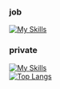 ### job

[![My Skills](https://skillicons.dev/icons?i=windows,git,cs,visualstudio,ai,svg&theme=light&perline=9)](https://skillicons.dev)

### private

[![My Skills](https://skillicons.dev/icons?i=apple,github,md,vscode,html,css&theme=light&perline=9)](https://skillicons.dev)  
[![Top Langs](https://github-readme-stats-two-mauve-74.vercel.app/api/top-langs/?username=Luscinia13&layout=compact&title_color=fdb85b&icon_color=a3e1d3&border_radius=9)](https://github.com/anuraghazra/github-readme-stats)
